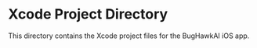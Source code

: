 # Xcode Project Directory
This directory contains the Xcode project files for the BugHawkAI iOS app.
